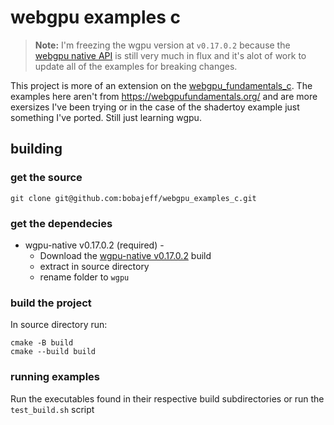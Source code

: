 # webgpu examples c
> **Note:** I'm freezing the wgpu version at `v0.17.0.2` because the [webgpu native API](https://github.com/webgpu-native/webgpu-headers) is still very much in flux and it's alot of work to update all of the examples for breaking changes.


This project is more of an extension on the [webgpu_fundamentals_c](https://github.com/bobajeff/webgpu_fundamentals_c). The examples here aren't from https://webgpufundamentals.org/ and are more exersizes I've been trying or in the case of the shadertoy example just something I've ported. Still just learning wgpu.

## building
### get the source
```
git clone git@github.com:bobajeff/webgpu_examples_c.git
```
### get the dependecies
* wgpu-native v0.17.0.2 (required) -
    * Download the [wgpu-native v0.17.0.2](https://github.com/gfx-rs/wgpu-native/releases/tag/v0.17.0.2) build
    * extract in source directory 
    * rename folder to `wgpu`

### build the project
In source directory run:
```
cmake -B build
cmake --build build
```

### running examples
Run the executables found in their respective build subdirectories or run the `test_build.sh` script